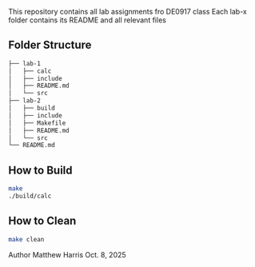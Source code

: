  This repository contains all lab assignments fro DE0917 class
 Each lab-x folder contains its README and all relevant files
 
## Folder Structure
```bash
├── lab-1
│   ├── calc
│   ├── include
│   ├── README.md
│   └── src
├── lab-2
│   ├── build
│   ├── include
│   ├── Makefile
│   ├── README.md
│   └── src
└── README.md
```

## How to Build
```bash
make
./build/calc
```

## How to Clean
```bash
make clean
```

Author
Matthew Harris 
Oct. 8, 2025